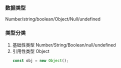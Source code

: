 ### 数据类型
Number/string/boolean/Object/Null/undefined

### 类型分类
1. 基础性类型 
   Number/String/Boolean/null/undefined
2. 引用性类型
    Object
    ```js
    const obj = new Object();
    ```